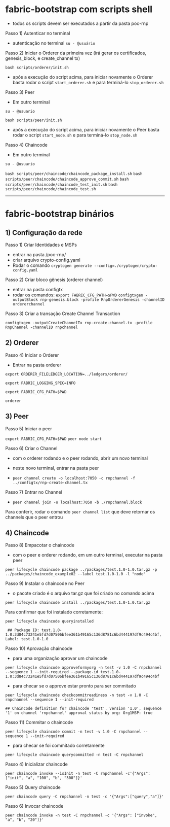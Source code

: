 
# fabric-bootstrap com scripts shell

- todos os scripts devem ser executados a partir da pasta poc-rnp

Passo 1) Autenticar no terminal

- autenticação no terminal
`su - @usuário`

Passo 2) Iniciar o Orderer da primeira vez (irá gerar os certificados, genesis_block, e create_channel tx)

`bash scripts/orderer/init.sh`

- após a execução do script acima, para iniciar novamente o Orderer basta rodar o script `start_orderer.sh` e para terminá-lo `stop_orderer.sh`

Passo 3) Peer

- Em outro terminal

`su - @usuario`

`bash scripts/peer/init.sh`

- após a execução do script acima, para iniciar novamente o Peer basta rodar o script `start_node.sh` e para terminá-lo `stop_node.sh`

Passo 4) Chaincode

- Em outro terminal

`su - @usuario`

`bash scripts/peer/chaincode/chaincode_package_install.sh`
`bash scripts/peer/chaincode/chaincode_approve_commit.sh`
`bash scripts/peer/chaincode/chaincode_test_init.sh`
`bash scripts/peer/chaincode/chaincode_test.sh `

------

# fabric-bootstrap binários

## 1) Configuração da rede

Passo 1) Criar Identidades e MSPs
- entrar na pasta /poc-rnp/  
- criar arquivo crypto-config.yaml
- Rodar o comando `cryptogen generate --config=./cryptogen/crypto-config.yaml`

Passo 2) Criar bloco gênesis (orderer channel)

- entrar na pasta configtx
- rodar os comandos:
`export FABRIC_CFG_PATH=$PWD`
`configtxgen -outputBlock rnp-genesis.block -profile RnpOrdererGenesis -channelID ordererchannel`

Passo 3) Criar a transação Create Channel Transaction

`configtxgen -outputCreateChannelTx rnp-create-channel.tx -profile RnpChannel -channelID rnpchannel`

## 2) Orderer

Passo 4) Iniciar o Orderer
- Entrar na pasta orderer

`export ORDERER_FILELEDGER_LOCATION=../ledgers/orderer/`

`export FABRIC_LOGGING_SPEC=INFO`

`export FABRIC_CFG_PATH=$PWD`

`orderer`


## 3) Peer

Passo 5) Iniciar o peer

`export FABRIC_CFG_PATH=$PWD`
`peer node start`

Passo 6) Criar o Channel

- com o orderer rodando e o peer rodando, abrir um novo terminal
- neste novo terminal, entrar na pasta peer

- `peer channel create -o localhost:7050 -c rnpchannel -f ../configtx/rnp-create-channel.tx`

Passo 7) Entrar no Channel

- `peer channel join -o localhost:7050 -b ./rnpchannel.block`

Para conferir, rodar o comando `peer channel list` que deve retornar os channels que o peer entrou

## 4) Chaincode

Passo 8) Empacotar o chaincode

- com o peer e orderer rodando, em um outro terminal, executar na pasta peer

`peer lifecycle chaincode package ../packages/test.1.0-1.0.tar.gz -p ../packages/chaincode_example02 --label test.1.0-1.0 -l "node"`

Passo 9) Instalar o chaincode no Peer

- o pacote criado é o arquivo tar.gz que foi criado no comando acima

`peer lifecycle chaincode install ../packages/test.1.0-1.0.tar.gz`

Para confirmar que foi instalado corretamente:

`peer lifecycle chaincode queryinstalled`

` ## Package ID: test.1.0-1.0:3d84c73241e5fd7d07506bfee361b49165c136d8781c6bd444197df9c494c4bf, Label: test.1.0-1.0`


Passo 10) Aprovação chaincode 

- para uma organização aprovar um chaincode

`peer lifecycle chaincode approveformyorg -n test -v 1.0 -C rnpchannel --sequence 1 --init-required --package-id test.1.0-1.0:3d84c73241e5fd7d07506bfee361b49165c136d8781c6bd444197df9c494c4bf`

- para checar se o approve estar pronto para ser commitado

`peer lifecycle chaincode checkcommitreadiness -n test -v 1.0 -C rnpchannel --sequence 1 --init-required`

```## Chaincode definition for chaincode 'test', version '1.0', sequence '1' on channel 'rnpchannel' approval status by org: Org1MSP: true``` 

Passo 11) Commitar o chaincode

`peer lifecycle chaincode commit -n test -v 1.0 -C rnpchannel --sequence 1 --init-required`

- para checar se foi commitado corretamente

`peer lifecycle chaincode querycommitted -n test -C rnpchannel`

Passo 4) Inicializar chaincode

`peer chaincode invoke --isInit -n test -C rnpchannel -c'{"Args":["init", "a", "100", "b", "300"]}'`

Passo 5) Query chaincode

`peer chaincode query -C rnpchannel -n test -c '{"Args":["query","a"]}'`

Passo 6) Invocar chaincode

`peer chaincode invoke -n test -C rnpchannel -c '{"Args": ["invoke", "a", "b", "20"]}'`
